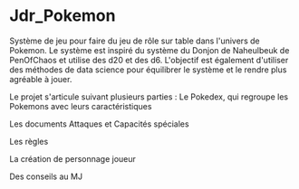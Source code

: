 # Jdr_Pokemon
Système de jeu pour faire du jeu de rôle sur table dans l'univers de Pokemon. Le système est inspiré du système du Donjon de Naheulbeuk de PenOfChaos et utilise des d20 et des d6.
L'objectif est également d'utiliser des méthodes de data science pour équilibrer le système et le rendre plus agréable à jouer.

Le projet s'articule suivant plusieurs parties :
Le Pokedex, qui regroupe les Pokemons avec leurs caractéristiques


Les documents Attaques et Capacités spéciales


Les règles


La création de personnage joueur


Des conseils au MJ


